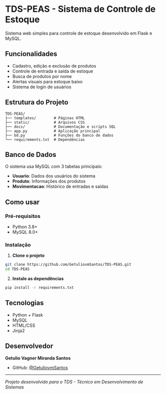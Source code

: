 # TDS-PEAS - Sistema de Controle de Estoque

Sistema web simples para controle de estoque desenvolvido em Flask e MySQL.

## Funcionalidades

- Cadastro, edição e exclusão de produtos
- Controle de entrada e saída de estoque
- Busca de produtos por nome
- Alertas visuais para estoque baixo
- Sistema de login de usuários

## Estrutura do Projeto

```
TDS-PEAS/
├── templates/        # Páginas HTML
├── static/           # Arquivos CSS
├── docs/             # Documentação e scripts SQL
├── app.py            # Aplicação principal
├── bd.py             # Funções do banco de dados
└── requirements.txt  # Dependências
```

## Banco de Dados

O sistema usa MySQL com 3 tabelas principais:
- **Usuario**: Dados dos usuários do sistema
- **Produto**: Informações dos produtos
- **Movimentacao**: Histórico de entradas e saídas

## Como usar

### Pré-requisitos
- Python 3.8+
- MySQL 8.0+

### Instalação

1. **Clone o projeto**
```bash
git clone https://github.com/GetuliovmSantos/TDS-PEAS.git
cd TDS-PEAS
```

2. **Instale as dependências**
```bash
pip install -r requirements.txt
```


## Tecnologias

- Python + Flask
- MySQL
- HTML/CSS
- Jinja2

## Desenvolvedor

**Getulio Vagner Miranda Santos**
- GitHub: [@GetuliovmSantos](https://github.com/GetuliovmSantos)

---

*Projeto desenvolvido para o TDS - Técnico em Desenvolvimento de Sistemas*